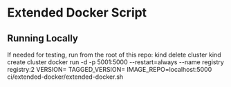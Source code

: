 # Extended Docker Script

## Running Locally

If needed for testing, run from the root of this repo:
kind delete cluster
kind create cluster
docker run -d -p 5001:5000 --restart=always --name registry registry:2
VERSION=<your-version> TAGGED_VERSION=<your-version> IMAGE_REPO=localhost:5000 ci/extended-docker/extended-docker.sh